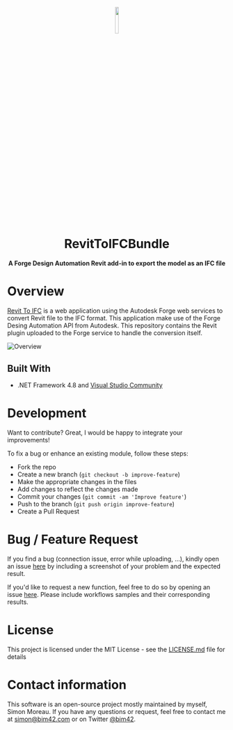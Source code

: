 <p align="center"><img width=12.5% src="https://raw.githubusercontent.com/simonmoreau/RevitToIFCApp/master/src/assets/revit-to-ifc-logo-blue.svg"></p>
<h1 align="center">
  RevitToIFCBundle
</h1>

<h4 align="center">A Forge Design Automation Revit add-in to export the model as an IFC file</h4>

# Overview

[Revit To IFC](https://github.com/simonmoreau/RevitToIFCApp) is a web application using the Autodesk Forge web services to convert Revit file to the IFC format. This application make use of the Forge Desing Automation API from Autodesk. This repository contains the Revit plugin uploaded to the Forge service to handle the conversion itself.

![Overview](https://raw.githubusercontent.com/simonmoreau/RevitToIFCApp/master/src/assets/Upload.png)

## Built With

* .NET Framework 4.8 and [Visual Studio Community](https://www.visualstudio.com/vs/community/)

# Development

Want to contribute? Great, I would be happy to integrate your improvements!

To fix a bug or enhance an existing module, follow these steps:

* Fork the repo
* Create a new branch (`git checkout -b improve-feature`)
* Make the appropriate changes in the files
* Add changes to reflect the changes made
* Commit your changes (`git commit -am 'Improve feature'`)
* Push to the branch (`git push origin improve-feature`)
* Create a Pull Request

# Bug / Feature Request

If you find a bug (connection issue, error while uploading, ...), kindly open an issue [here](https://github.com/simonmoreau/RevitToIFCBundle/issues/new) by including a screenshot of your problem and the expected result.

If you'd like to request a new function, feel free to do so by opening an issue [here](https://github.com/simonmoreau/RevitToIFCBundle/issues/new). Please include workflows samples and their corresponding results.

# License

This project is licensed under the MIT License - see the [LICENSE.md](LICENSE) file for details

# Contact information

This software is an open-source project mostly maintained by myself, Simon Moreau. If you have any questions or request, feel free to contact me at [simon@bim42.com](mailto:simon@bim42.com) or on Twitter [@bim42](https://twitter.com/bim42?lang=en).

